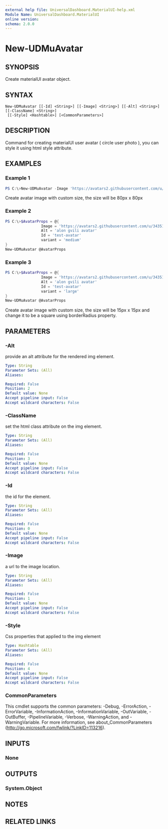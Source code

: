 ```yaml
---
external help file: UniversalDashboard.MaterialUI-help.xml
Module Name: UniversalDashboard.MaterialUI
online version:
schema: 2.0.0
---
```


# New-UDMuAvatar

## SYNOPSIS
Create materialUI avatar object.

## SYNTAX

```
New-UDMuAvatar [[-Id] <String>] [[-Image] <String>] [[-Alt] <String>] [[-ClassName] <String>]
 [[-Style] <Hashtable>] [<CommonParameters>]
```

## DESCRIPTION
Command for creating materialUI user avatar ( circle user photo ), you can style it using html style attribute.

## EXAMPLES

### Example 1
```powershell
PS C:\>New-UDMuAvatar -Image 'https://avatars2.githubusercontent.com/u/34351424?s=460&v=4' -Alt 'alon gvili avatar' -Id 'test-avatar' -Variant small
```

Create avatar image with custom size, the size will be 80px x 80px

### Example 2
```powershell
PS C:\>$AvatarProps = @{
                Image = 'https://avatars2.githubusercontent.com/u/34351424?s=460&v=4'
                Alt = 'alon gvili avatar'
                Id = 'test-avatar'
                variant = 'medium'
}
New-UDMuAvatar @AvatarProps
```

### Example 3
```powershell
PS C:\>$AvatarProps = @{
                Image = 'https://avatars2.githubusercontent.com/u/34351424?s=460&v=4'
                Alt = 'alon gvili avatar'
                Id = 'test-avatar'
                variant = 'large'
}
New-UDMuAvatar @AvatarProps
```

Create avatar image with custom size, the size will be 15px x 15px and change it to be a square using borderRadius property.

## PARAMETERS

### -Alt
provide an alt attribute for the rendered img element.

```yaml
Type: String
Parameter Sets: (All)
Aliases:

Required: False
Position: 2
Default value: None
Accept pipeline input: False
Accept wildcard characters: False
```

### -ClassName
set the html class attribute on the img element. 

```yaml
Type: String
Parameter Sets: (All)
Aliases:

Required: False
Position: 3
Default value: None
Accept pipeline input: False
Accept wildcard characters: False
```

### -Id
the id for the element.

```yaml
Type: String
Parameter Sets: (All)
Aliases:

Required: False
Position: 0
Default value: None
Accept pipeline input: False
Accept wildcard characters: False
```

### -Image
a url to the image location.

```yaml
Type: String
Parameter Sets: (All)
Aliases:

Required: False
Position: 1
Default value: None
Accept pipeline input: False
Accept wildcard characters: False
```

### -Style
Css properties that applied to the img element 

```yaml
Type: Hashtable
Parameter Sets: (All)
Aliases:

Required: False
Position: 4
Default value: None
Accept pipeline input: False
Accept wildcard characters: False
```

### CommonParameters
This cmdlet supports the common parameters: -Debug, -ErrorAction, -ErrorVariable, -InformationAction, -InformationVariable, -OutVariable, -OutBuffer, -PipelineVariable, -Verbose, -WarningAction, and -WarningVariable. For more information, see about_CommonParameters (http://go.microsoft.com/fwlink/?LinkID=113216).

## INPUTS

### None

## OUTPUTS

### System.Object
## NOTES

## RELATED LINKS
